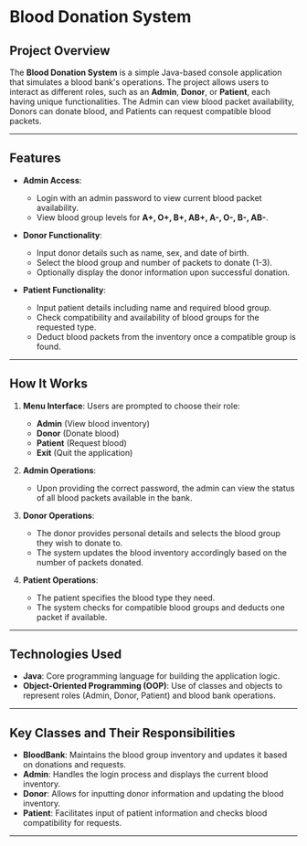 # Blood Donation System

## Project Overview
The **Blood Donation System** is a simple Java-based console application that simulates a blood bank's operations. The project allows users to interact as different roles, such as an **Admin**, **Donor**, or **Patient**, each having unique functionalities. The Admin can view blood packet availability, Donors can donate blood, and Patients can request compatible blood packets.

---

## Features
- **Admin Access**:
  - Login with an admin password to view current blood packet availability.
  - View blood group levels for **A+, O+, B+, AB+, A-, O-, B-, AB-**.
  
- **Donor Functionality**:
  - Input donor details such as name, sex, and date of birth.
  - Select the blood group and number of packets to donate (1-3).
  - Optionally display the donor information upon successful donation.

- **Patient Functionality**:
  - Input patient details including name and required blood group.
  - Check compatibility and availability of blood groups for the requested type.
  - Deduct blood packets from the inventory once a compatible group is found.

---

## How It Works
1. **Menu Interface**: Users are prompted to choose their role:
   - **Admin** (View blood inventory)
   - **Donor** (Donate blood)
   - **Patient** (Request blood)
   - **Exit** (Quit the application)
   
2. **Admin Operations**:
   - Upon providing the correct password, the admin can view the status of all blood packets available in the bank.

3. **Donor Operations**:
   - The donor provides personal details and selects the blood group they wish to donate to.
   - The system updates the blood inventory accordingly based on the number of packets donated.

4. **Patient Operations**:
   - The patient specifies the blood type they need.
   - The system checks for compatible blood groups and deducts one packet if available.

---

## Technologies Used
- **Java**: Core programming language for building the application logic.
- **Object-Oriented Programming (OOP)**: Use of classes and objects to represent roles (Admin, Donor, Patient) and blood bank operations.

---

## Key Classes and Their Responsibilities
- **BloodBank**: Maintains the blood group inventory and updates it based on donations and requests.
- **Admin**: Handles the login process and displays the current blood inventory.
- **Donor**: Allows for inputting donor information and updating the blood inventory.
- **Patient**: Facilitates input of patient information and checks blood compatibility for requests.

---
